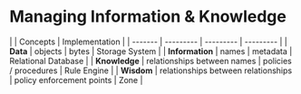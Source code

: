 # Managing Information & Knowledge


|  | Concepts | Implementation |
| ------- | --------- | --------- | --------- |
| **Data** | objects | bytes | Storage System |
| **Information** | names | metadata | Relational Database |
| **Knowledge** | relationships between names | policies / procedures | Rule Engine |
| **Wisdom** | relationships between relationships | policy enforcement points | Zone |

